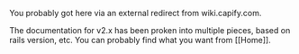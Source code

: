 You probably got here via an external redirect from wiki.capify.com.

The documentation for v2.x has been proken into multiple pieces, based on rails version, etc.  You can probably find what you want from [[Home]].